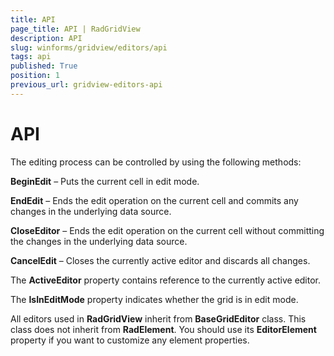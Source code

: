 ```yaml
---
title: API
page_title: API | RadGridView
description: API
slug: winforms/gridview/editors/api
tags: api
published: True
position: 1
previous_url: gridview-editors-api
---
```


# API

The editing process can be controlled by using the following methods:

__BeginEdit__ – Puts the current cell in edit mode.

__EndEdit__ – Ends the edit operation on the current cell and commits any changes in the underlying data source.

__CloseEditor__ – Ends the edit operation on the current cell without committing the changes in the underlying data source.

__CancelEdit__ – Closes the currently active editor and discards all changes.

The __ActiveEditor__ property contains reference to the currently active editor. 

The __IsInEditMode__ property indicates whether the grid is in edit mode.

All editors used in __RadGridView__ inherit from __BaseGridEditor__ class. This class does not inherit from __RadElement__. You should use its __EditorElement__ property if you want to customize any element properties.
